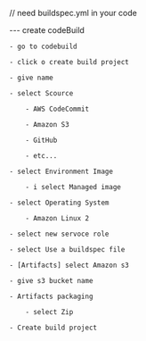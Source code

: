 // need buildspec.yml in your code

--- create codeBuild

    - go to codebuild

    - click o create build project

    - give name

    - select Scource 

        - AWS CodeCommit

        - Amazon S3

        - GitHub

        - etc...

    - select Environment Image

        - i select Managed image

    - select Operating System

        - Amazon Linux 2

    - select new servoce role

    - select Use a buildspec file

    - [Artifacts] select Amazon s3

    - give s3 bucket name

    - Artifacts packaging

        - select Zip

    - Create build project